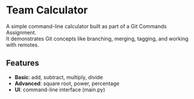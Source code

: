 # Team Calculator

A simple command-line calculator built as part of a Git Commands Assignment.  
It demonstrates Git concepts like branching, merging, tagging, and working with remotes.

## Features
- **Basic**: add, subtract, multiply, divide  
- **Advanced**: square root, power, percentage  
- **UI**: command-line interface (main.py)  
